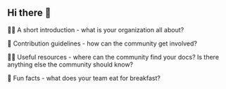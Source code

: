## Hi there 👋

🙋‍♀️ A short introduction - what is your organization all about?


🌈 Contribution guidelines - how can the community get involved?


👩‍💻 Useful resources - where can the community find your docs? Is there anything else the community should know?


🍿 Fun facts - what does your team eat for breakfast?
